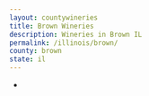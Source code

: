 ```yaml
---
layout: countywineries
title: Brown Wineries
description: Wineries in Brown IL
permalink: /illinois/brown/
county: brown
state: il
---
```

-
